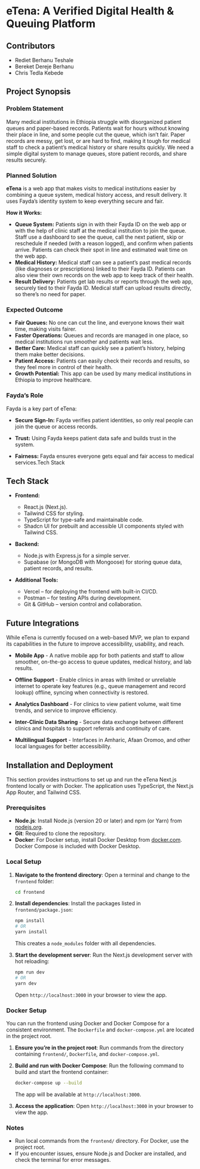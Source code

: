 # eTena: A Verified Digital Health & Queuing Platform

## Contributors

- Rediet Berhanu Teshale
- Bereket Dereje Berhanu
- Chris Tedla Kebede

## Project Synopsis

### Problem Statement

Many medical institutions in Ethiopia struggle with disorganized patient queues and paper-based records. Patients wait for hours without knowing their place in line, and some people cut the queue, which isn’t fair. Paper records are messy, get lost, or are hard to find, making it tough for medical staff to check a patient’s medical history or share results quickly. We need a simple digital system to manage queues, store patient records, and share results securely.

### Planned Solution

**eTena** is a web app that makes visits to medical institutions easier by combining a queue system, medical history access, and result delivery. It uses Fayda’s identity system to keep everything secure and fair.

**How it Works:**

- **Queue System:** Patients sign in with their Fayda ID on the web app or with the help of clinic staff at the medical institution to join the queue. Staff use a dashboard to see the queue, call the next patient, skip or reschedule if needed (with a reason logged), and confirm when patients arrive. Patients can check their spot in line and estimated wait time on the web app.
- **Medical History:** Medical staff can see a patient’s past medical records (like diagnoses or prescriptions) linked to their Fayda ID. Patients can also view their own records on the web app to keep track of their health.
- **Result Delivery:** Patients get lab results or reports through the web app, securely tied to their Fayda ID. Medical staff can upload results directly, so there’s no need for paper.

### Expected Outcome

- **Fair Queues:** No one can cut the line, and everyone knows their wait time, making visits fairer.
- **Faster Operations:** Queues and records are managed in one place, so medical institutions run smoother and patients wait less.
- **Better Care:** Medical staff can quickly see a patient’s history, helping them make better decisions.
- **Patient Access:** Patients can easily check their records and results, so they feel more in control of their health.
- **Growth Potential:** This app can be used by many medical institutions in Ethiopia to improve healthcare.

### Fayda’s Role

Fayda is a key part of eTena:

- **Secure Sign-In:** Fayda verifies patient identities, so only real people can join the queue or access records.

- **Trust:** Using Fayda keeps patient data safe and builds trust in the system.

- **Fairness:** Fayda ensures everyone gets equal and fair access to medical services.Tech Stack

## Tech Stack

- **Frontend:**

  - React.js (Next.js).
  - Tailwind CSS for styling.
  - TypeScript for type-safe and maintainable code.
  - Shadcn UI for prebuilt and accessible UI components styled with Tailwind CSS.

- **Backend:**

  - Node.js with Express.js for a simple server.
  - Supabase (or MongoDB with Mongoose) for storing queue data, patient records, and results.

- **Additional Tools:**

  - Vercel – for deploying the frontend with built-in CI/CD.
  - Postman – for testing APIs during development.
  - Git & GitHub – version control and collaboration.

## Future Integrations

While eTena is currently focused on a web-based MVP, we plan to expand its capabilities in the future to improve accessibility, usability, and reach.

- **Mobile App** - A native mobile app for both patients and staff to allow smoother, on-the-go access to queue updates, medical history, and lab results.

- **Offline Support** - Enable clinics in areas with limited or unreliable internet to operate key features (e.g., queue management and record lookup) offline, syncing when connectivity is restored.

- **Analytics Dashboard** - For clinics to view patient volume, wait time trends, and service to improve efficiency.

- **Inter-Clinic Data Sharing** - Secure data exchange between different clinics and hospitals to support referrals and continuity of care.

- **Multilingual Support** - Interfaces in Amharic, Afaan Oromoo, and other local languages for better accessibility.


## Installation and Deployment

This section provides instructions to set up and run the eTena Next.js frontend locally or with Docker. The application uses TypeScript, the Next.js App Router, and Tailwind CSS.

### Prerequisites
- **Node.js**: Install Node.js (version 20 or later) and npm (or Yarn) from [nodejs.org](https://nodejs.org).
- **Git**: Required to clone the repository.
- **Docker**: For Docker setup, install Docker Desktop from [docker.com](https://www.docker.com/products/docker-desktop). Docker Compose is included with Docker Desktop.

### Local Setup
1. **Navigate to the frontend directory**:
   Open a terminal and change to the `frontend` folder:

   ```bash
   cd frontend
   ```

2. **Install dependencies**:
   Install the packages listed in `frontend/package.json`:

   ```bash
   npm install
   # OR
   yarn install
   ```

   This creates a `node_modules` folder with all dependencies.

3. **Start the development server**:
   Run the Next.js development server with hot reloading:

   ```bash
   npm run dev
   # OR
   yarn dev
   ```

   Open `http://localhost:3000` in your browser to view the app.

### Docker Setup
You can run the frontend using Docker and Docker Compose for a consistent environment. The `Dockerfile` and `docker-compose.yml` are located in the project root.

1. **Ensure you’re in the project root**:
   Run commands from the directory containing `frontend/`, `Dockerfile`, and `docker-compose.yml`.

2. **Build and run with Docker Compose**:
   Run the following command to build and start the frontend container:

   ```bash
   docker-compose up --build
   ```

   The app will be available at `http://localhost:3000`.

3. **Access the application**:
   Open `http://localhost:3000` in your browser to view the app.

### Notes
- Run local commands from the `frontend/` directory. For Docker, use the project root.
- If you encounter issues, ensure Node.js and Docker are installed, and check the terminal for error messages.